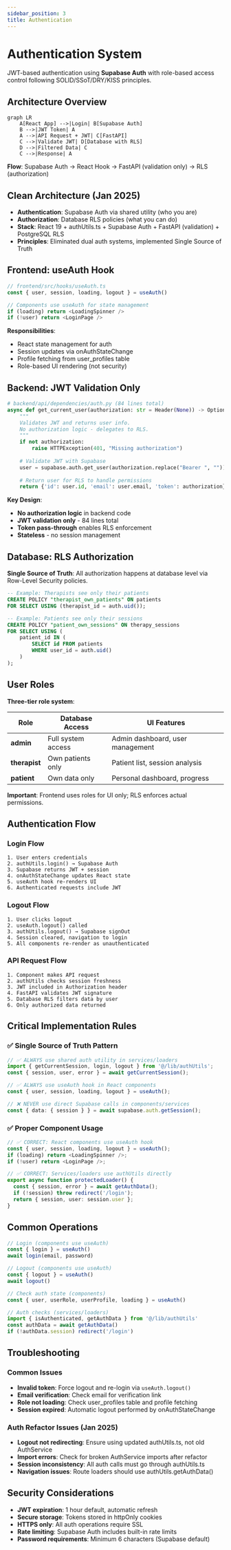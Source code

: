 ```yaml
---
sidebar_position: 3
title: Authentication
---
```


# Authentication System

JWT-based authentication using **Supabase Auth** with role-based access control following SOLID/SSoT/DRY/KISS principles.

## Architecture Overview

```mermaid
graph LR
    A[React App] -->|Login| B[Supabase Auth]
    B -->|JWT Token| A
    A -->|API Request + JWT| C[FastAPI]
    C -->|Validate JWT| D[Database with RLS]
    D -->|Filtered Data| C
    C -->|Response| A
```

**Flow**: Supabase Auth → React Hook → FastAPI (validation only) → RLS (authorization)

## Clean Architecture (Jan 2025)

- **Authentication**: Supabase Auth via shared utility (who you are)
- **Authorization**: Database RLS policies (what you can do) 
- **Stack**: React 19 + authUtils.ts + Supabase Auth + FastAPI (validation) + PostgreSQL RLS
- **Principles**: Eliminated dual auth systems, implemented Single Source of Truth

## Frontend: useAuth Hook

```typescript
// frontend/src/hooks/useAuth.ts
const { user, session, loading, logout } = useAuth()

// Components use useAuth for state management
if (loading) return <LoadingSpinner />
if (!user) return <LoginPage />
```

**Responsibilities**:
- React state management for auth
- Session updates via onAuthStateChange
- Profile fetching from user_profiles table
- Role-based UI rendering (not security)

## Backend: JWT Validation Only

```python
# backend/api/dependencies/auth.py (84 lines total)
async def get_current_user(authorization: str = Header(None)) -> Optional[dict]:
    """
    Validates JWT and returns user info.
    No authorization logic - delegates to RLS.
    """
    if not authorization:
        raise HTTPException(401, "Missing authorization")
    
    # Validate JWT with Supabase
    user = supabase.auth.get_user(authorization.replace("Bearer ", ""))
    
    # Return user for RLS to handle permissions
    return {'id': user.id, 'email': user.email, 'token': authorization}
```

**Key Design**:
- **No authorization logic** in backend code
- **JWT validation only** - 84 lines total
- **Token pass-through** enables RLS enforcement
- **Stateless** - no session management

## Database: RLS Authorization

**Single Source of Truth**: All authorization happens at database level via Row-Level Security policies.

```sql
-- Example: Therapists see only their patients
CREATE POLICY "therapist_own_patients" ON patients
FOR SELECT USING (therapist_id = auth.uid());

-- Example: Patients see only their sessions
CREATE POLICY "patient_own_sessions" ON therapy_sessions
FOR SELECT USING (
    patient_id IN (
        SELECT id FROM patients 
        WHERE user_id = auth.uid()
    )
);
```

## User Roles

**Three-tier role system**:

| Role | Database Access | UI Features |
|------|----------------|-------------|
| **admin** | Full system access | Admin dashboard, user management |
| **therapist** | Own patients only | Patient list, session analysis |
| **patient** | Own data only | Personal dashboard, progress |

**Important**: Frontend uses roles for UI only; RLS enforces actual permissions.

## Authentication Flow

### Login Flow
```
1. User enters credentials
2. authUtils.login() → Supabase Auth
3. Supabase returns JWT + session
4. onAuthStateChange updates React state
5. useAuth hook re-renders UI
6. Authenticated requests include JWT
```

### Logout Flow
```
1. User clicks logout
2. useAuth.logout() called
3. authUtils.logout() → Supabase signOut
4. Session cleared, navigation to login
5. All components re-render as unauthenticated
```

### API Request Flow
```
1. Component makes API request
2. authUtils checks session freshness
3. JWT included in Authorization header
4. FastAPI validates JWT signature
5. Database RLS filters data by user
6. Only authorized data returned
```

## Critical Implementation Rules

### ✅ Single Source of Truth Pattern

```typescript
// ✅ ALWAYS use shared auth utility in services/loaders
import { getCurrentSession, login, logout } from '@/lib/authUtils';
const { session, user, error } = await getCurrentSession();

// ✅ ALWAYS use useAuth hook in React components
const { user, session, loading, logout } = useAuth();

// ❌ NEVER use direct Supabase calls in components/services
const { data: { session } } = await supabase.auth.getSession();
```

### ✅ Proper Component Usage

```typescript
// ✅ CORRECT: React components use useAuth hook
const { user, session, loading, logout } = useAuth();
if (loading) return <LoadingSpinner />;
if (!user) return <LoginPage />;

// ✅ CORRECT: Services/loaders use authUtils directly
export async function protectedLoader() {
  const { session, error } = await getAuthData();
  if (!session) throw redirect('/login');
  return { session, user: session.user };
}
```

## Common Operations

```typescript
// Login (components use useAuth)
const { login } = useAuth()
await login(email, password)

// Logout (components use useAuth)
const { logout } = useAuth()
await logout()

// Check auth state (components)
const { user, userRole, userProfile, loading } = useAuth()

// Auth checks (services/loaders)
import { isAuthenticated, getAuthData } from '@/lib/authUtils'
const authData = await getAuthData()
if (!authData.session) redirect('/login')
```

## Troubleshooting

### Common Issues

- **Invalid token**: Force logout and re-login via `useAuth.logout()`
- **Email verification**: Check email for verification link
- **Role not loading**: Check user_profiles table and profile fetching
- **Session expired**: Automatic logout performed by onAuthStateChange

### Auth Refactor Issues (Jan 2025)

- **Logout not redirecting**: Ensure using updated authUtils.ts, not old AuthService
- **Import errors**: Check for broken AuthService imports after refactor
- **Session inconsistency**: All auth calls must go through authUtils.ts
- **Navigation issues**: Route loaders should use authUtils.getAuthData()

## Security Considerations

- **JWT expiration**: 1 hour default, automatic refresh
- **Secure storage**: Tokens stored in httpOnly cookies
- **HTTPS only**: All auth operations require SSL
- **Rate limiting**: Supabase Auth includes built-in rate limits
- **Password requirements**: Minimum 6 characters (Supabase default)